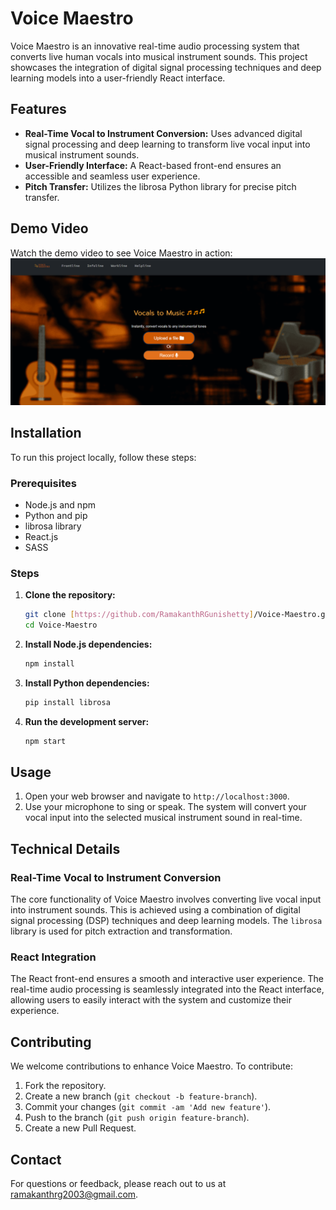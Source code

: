 # Voice Maestro

Voice Maestro is an innovative real-time audio processing system that converts live human vocals into musical instrument sounds. This project showcases the integration of digital signal processing techniques and deep learning models into a user-friendly React interface.

## Features

- **Real-Time Vocal to Instrument Conversion:** Uses advanced digital signal processing and deep learning to transform live vocal input into musical instrument sounds.
- **User-Friendly Interface:** A React-based front-end ensures an accessible and seamless user experience.
- **Pitch Transfer:** Utilizes the librosa Python library for precise pitch transfer.

## Demo Video

Watch the demo video to see Voice Maestro in action:
[![Voice Maestro Demo](./workline.png)](./react-app.mp4)

## Installation

To run this project locally, follow these steps:

### Prerequisites

- Node.js and npm
- Python and pip
- librosa library
- React.js
- SASS

### Steps

1. **Clone the repository:**

   ```bash
   git clone [https://github.com/RamakanthRGunishetty]/Voice-Maestro.git
   cd Voice-Maestro
   ```

2. **Install Node.js dependencies:**

   ```bash
   npm install
   ```

3. **Install Python dependencies:**

   ```bash
   pip install librosa
   ```

4. **Run the development server:**

   ```bash
   npm start
   ```

## Usage

1. Open your web browser and navigate to `http://localhost:3000`.
2. Use your microphone to sing or speak. The system will convert your vocal input into the selected musical instrument sound in real-time.

## Technical Details

### Real-Time Vocal to Instrument Conversion

The core functionality of Voice Maestro involves converting live vocal input into instrument sounds. This is achieved using a combination of digital signal processing (DSP) techniques and deep learning models. The `librosa` library is used for pitch extraction and transformation.

### React Integration

The React front-end ensures a smooth and interactive user experience. The real-time audio processing is seamlessly integrated into the React interface, allowing users to easily interact with the system and customize their experience.

## Contributing

We welcome contributions to enhance Voice Maestro. To contribute:

1. Fork the repository.
2. Create a new branch (`git checkout -b feature-branch`).
3. Commit your changes (`git commit -am 'Add new feature'`).
4. Push to the branch (`git push origin feature-branch`).
5. Create a new Pull Request.


## Contact

For questions or feedback, please reach out to us at [ramakanthrg2003@gmail.com](mailto:ramakanthrg2003@gmail.com).
